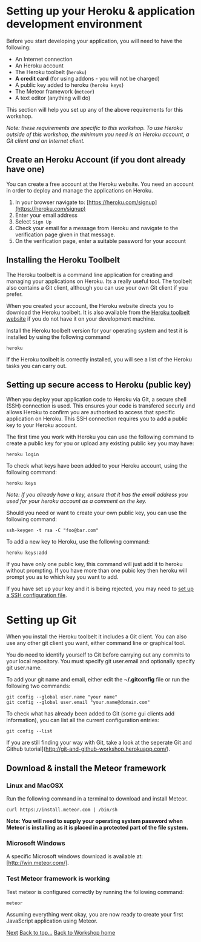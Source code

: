 <link href="index.css" rel="stylesheet" type="text/css">

# <a id="top">Setting up your Heroku & application development environment</a>

  Before you start developing your application, you will need to have the following:
  
  * An Internet connection
  * An Heroku account
  * The Heroku toolbelt (`heroku`)
  * **A credit card** (for using addons - you will not be charged)
  * A public key added to heroku (`heroku keys`)
  * The Meteor framework (`meteor`)
  * A text editor (anything will do)

  This section will help you set up any of the above requirements for this workshop.  
  
  *Note: these requirements are specific to this workshop.  To use Heroku outside of this workshop, the minimum you need is an Heroku account, a Git client and an Internet client.*
  

## Create an Heroku Account (if you dont already have one)

  You can create a free account at the Heroku website.  You need an account in order to deploy and manage the applications on Heroku.

  1. In your browser navigate to: [https://heroku.com/signup](https://heroku.com/signup)
  2. Enter your email address
  3. Select `Sign Up`
  4. Check your email for a message from Heroku and navigate to the verification page given in that message.
  5. On the verification page, enter a suitable password for your account


## Installing the Heroku Toolbelt

  The Heroku toolbelt is a command line application for creating and managing your applications on Heroku.  Its a really useful tool.  The toolbelt also contains a Git client, although you can use your own Git client if you prefer.
  
  When you created your account, the Heroku website directs you to download the Heroku toolbelt.  It is also available from the [Heroku toolbelt website](http://toolbelt.heroku.com) if you do not have it on your development machine.
  
  Install the Heroku toolbelt version for your operating system and test it is installed by using the following command
  
    heroku
    
  If the Heroku toolbelt is correctly installed, you will see a list of the Heroku tasks you can carry out.


## Setting up secure access to Heroku (public key)
  
  When you deploy your application code to Heroku via Git, a secure shell (SSH) connection is used.  This ensures your code is transfered securly and allows Heroku to confirm you are authorised to access that specific application on Heroku.  This SSH connection requires you to add a public key to your Heroku account.
  
  The first time you work with Heroku you can use the following command to create a public key for you or upload any existing public key you may have:
  
    heroku login

  To check what keys have been added to your Heroku account, using the following command:
  
    heroku keys
  
*Note:  If you already have a key, ensure that it has the email address you used for your heroku account as a comment on the key.*
  
  
  Should you need or want to create your own public key, you can use the following command:
  
    ssh-keygen -t rsa -C "foo@bar.com"

    
  To add a new key to Heroku, use the following command:
  
    heroku keys:add 
    
  If you have only one public key, this command will just add it to heroku without prompting.  If you have more than one pubic key then heroku will prompt you as to which key you want to add.
  
  If you have set up your key and it is being rejected, you may need to [set up a SSH configuration file](http://blog.jr0cket.co.uk/2012/11/managing-multiple-ssh-keys-to-avoid.html).
  

# Setting up Git

  When you install the Heroku toolbelt it includes a Git client.  You can also use any other git client you want, either command line or graphical tool.
  
  You do need to identify yourself to Git before carrying out any commits to your local repository.  You must specify git user.email and optionally specify git user.name.
  
  To add your git name and email, either edit the **~/.gitconfig** file or run the following two commands:

    git config --global user.name "your name"
    git config --global user.email "your.name@domain.com"

  To check what has already been added to Git (some gui clients add information), you can list all the current configuration entries:

    git config --list

  If you are still finding your way with Git, take a look at the seperate Git and Github tutorial](http://git-and-github-workshop.herokuapp.com/).
  

## Download & install the Meteor framework

### Linux and MacOSX
Run the following command in a terminal to download and install Meteor.  

    curl https://install.meteor.com | /bin/sh

**Note: You will need to supply your operating system password when Meteor is installing as it is placed in a protected part of the file system.**

  
### Microsoft Windows

A specific Microsoft windows download is available at: [http://win.meteor.com/].


### Test Meteor framework is working

  Test meteor is configured correctly by running the following command:
  
    meteor
    
  Assuming everything went okay, you are now ready to create your first JavaScript application using Meteor.

[Next](01-getting-started-with-your-app.html)
[Back to top...](#top)
[Back to Workshop home](index.html)

